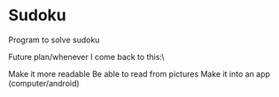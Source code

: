 # Sudoku
Program to solve sudoku

Future plan/whenever I come back to this:\


Make it more readable
Be able to read from pictures
Make it into an app (computer/android)

